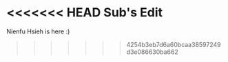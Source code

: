 <<<<<<< HEAD
Sub's Edit
=======
Nienfu Hsieh is here :)
>>>>>>> 4254b3eb7d6a60bcaa38597249d3e086630ba662
